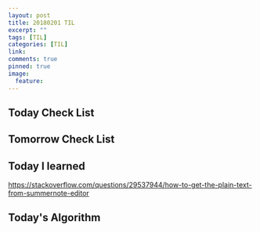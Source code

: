 ```yaml
---
layout: post
title: 20180201 TIL
excerpt: ""
tags: [TIL]
categories: [TIL]
link:
comments: true
pinned: true
image:
  feature:
---
```


## Today Check List



## Tomorrow Check List



## Today I learned

https://stackoverflow.com/questions/29537944/how-to-get-the-plain-text-from-summernote-editor

## Today's Algorithm

